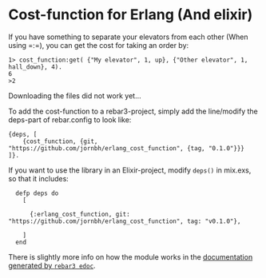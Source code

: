 # Cost-function for Erlang (And elixir) 

If you have something to separate your elevators from each other (When using =:=), you can get the cost for taking an order by:

```[Erlang]
1> cost_function:get( {"My elevator", 1, up}, {"Other elevator", 1, hall_down}, 4).
6
>2 
```



Downloading the files did not work yet...



To add the cost-function to a rebar3-project, simply add the line/modify the deps-part of rebar.config to look like:
```
{deps, [
    {cost_function, {git, "https://github.com/jornbh/erlang_cost_function", {tag, "0.1.0"}}}
]}.
```
If you want to use the library in an Elixir-project, modify `deps()` in mix.exs, so that it includes: 

```[Elixir]
  defp deps do
    [

      {:erlang_cost_function, git: "https://github.com/jornbh/erlang_cost_function", tag: "v0.1.0"},

    ]
  end
```

There is slightly more info on how the module works in the [documentation generated by `rebar3 edoc`](https://jornbh.github.io/erlang_cost_function/doc/index.html).
